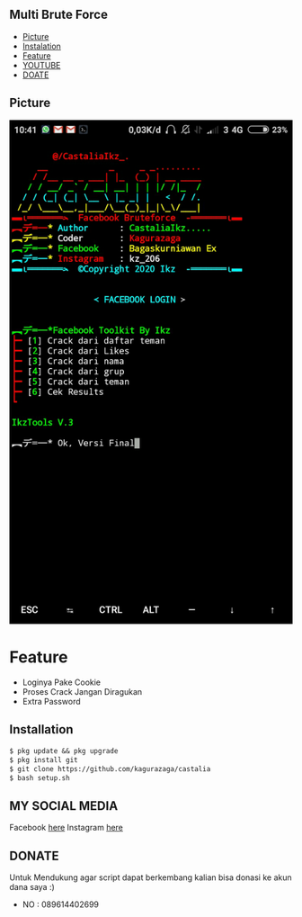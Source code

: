 ## Multi Brute Force
* [Picture](#Picture)
* [Instalation](#installation)
* [Feature](#feature)
* [YOUTUBE](#youtube)
* [DOATE](#donate)

## Picture

<img src="https://github.com/Kagurazaga/castalia/blob/master/lib/Screenshot_2020-08-04-12-05-41-340_com.miui.gallery.png" />

# Feature
* Loginya Pake Cookie
* Proses Crack Jangan Diragukan
* Extra Password

## Installation
```
$ pkg update && pkg upgrade
$ pkg install git
$ git clone https://github.com/kagurazaga/castalia
$ bash setup.sh
```

## MY SOCIAL MEDIA
Facebook [here](https://www.facebook.com/c/nsaa00xd) 
Instagram [here](https://Instagram.com/kz_206)


## DONATE
Untuk Mendukung agar script dapat berkembang kalian bisa donasi ke akun dana saya :)
<ul><li>NO : 089614402699</ul></li>
